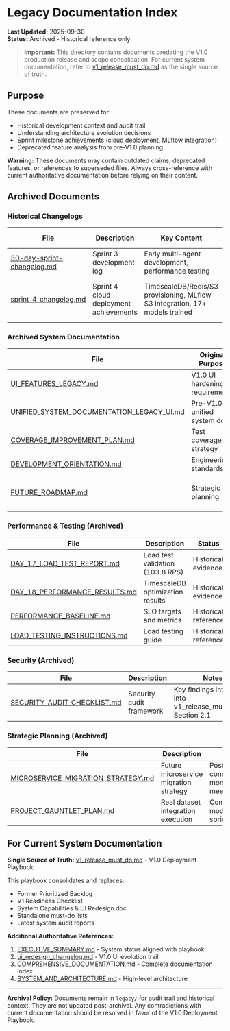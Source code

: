 # Legacy Documentation Index

**Last Updated:** 2025-09-30  
**Status:** Archived - Historical reference only

> **Important:** This directory contains documents predating the V1.0 production release and scope consolidation. For current system documentation, refer to [v1_release_must_do.md](../v1_release_must_do.md) as the single source of truth.

## Purpose

These documents are preserved for:
- Historical development context and audit trail
- Understanding architecture evolution decisions  
- Sprint milestone achievements (cloud deployment, MLflow integration)
- Deprecated feature analysis from pre-V1.0 planning

**Warning:** These documents may contain outdated claims, deprecated features, or references to superseded files. Always cross-reference with current authoritative documentation before relying on their content.

## Archived Documents

### Historical Changelogs
| File | Description | Key Content | Date Range |
|------|-------------|-------------|------------|
| [30-day-sprint-changelog.md](./30-day-sprint-changelog.md) | Sprint 3 development log | Early multi-agent development, performance testing | Pre-2025-09-23 |
| [sprint_4_changelog.md](./sprint_4_changelog.md) | Sprint 4 cloud deployment achievements | TimescaleDB/Redis/S3 provisioning, MLflow S3 integration, 17+ models trained | 2025-09-23 to 2025-09-24 |

### Archived System Documentation
| File | Original Purpose | Superseded By | Notes |
|------|-----------------|---------------|-------|
| [UI_FEATURES_LEGACY.md](./UI_FEATURES_LEGACY.md) | V1.0 UI hardening requirements | [v1_release_must_do.md Section 2.2](../v1_release_must_do.md) | Pre-consolidation UI analysis |
| [UNIFIED_SYSTEM_DOCUMENTATION_LEGACY_UI.md](./UNIFIED_SYSTEM_DOCUMENTATION_LEGACY_UI.md) | Pre-V1.0 unified system doc | [v1_release_must_do.md](../v1_release_must_do.md) | Predates playbook consolidation |
| [COVERAGE_IMPROVEMENT_PLAN.md](./COVERAGE_IMPROVEMENT_PLAN.md) | Test coverage strategy | [v1_release_must_do.md Section 6](../v1_release_must_do.md) | Testing now in playbook |
| [DEVELOPMENT_ORIENTATION.md](./DEVELOPMENT_ORIENTATION.md) | Engineering standards | Still relevant; archived for reference | Development guidelines |
| [FUTURE_ROADMAP.md](./FUTURE_ROADMAP.md) | Strategic planning | [v1_release_must_do.md Section 3](../v1_release_must_do.md) | Deferred features documented in playbook |

### Performance & Testing (Archived)
| File | Description | Status | Notes |
|------|-------------|--------|-------|
| [DAY_17_LOAD_TEST_REPORT.md](./DAY_17_LOAD_TEST_REPORT.md) | Load test validation (103.8 RPS) | Historical evidence | Performance validated |
| [DAY_18_PERFORMANCE_RESULTS.md](./DAY_18_PERFORMANCE_RESULTS.md) | TimescaleDB optimization results | Historical evidence | 37.3% improvement documented |
| [PERFORMANCE_BASELINE.md](./PERFORMANCE_BASELINE.md) | SLO targets and metrics | Historical reference | Targets met in V1.0 |
| [LOAD_TESTING_INSTRUCTIONS.md](./LOAD_TESTING_INSTRUCTIONS.md) | Load testing guide | Historical reference | Tools and methodology |

### Security (Archived)
| File | Description | Notes |
|------|-------------|-------|
| [SECURITY_AUDIT_CHECKLIST.md](./SECURITY_AUDIT_CHECKLIST.md) | Security audit framework | Key findings integrated into v1_release_must_do.md Section 2.1 |

### Strategic Planning (Archived)
| File | Description | Status |
|------|-------------|--------|
| [MICROSERVICE_MIGRATION_STRATEGY.md](./MICROSERVICE_MIGRATION_STRATEGY.md) | Future microservice migration strategy | Post-V1.0 consideration; current monolith architecture meets V1.0 needs |
| [PROJECT_GAUNTLET_PLAN.md](./PROJECT_GAUNTLET_PLAN.md) | Real dataset integration execution | Completed; 17+ models trained per sprint_4_changelog.md |

## For Current System Documentation

**Single Source of Truth:** [v1_release_must_do.md](../v1_release_must_do.md) - V1.0 Deployment Playbook

This playbook consolidates and replaces:
- Former Prioritized Backlog
- V1 Readiness Checklist
- System Capabilities & UI Redesign doc
- Standalone must-do lists
- Latest system audit reports

**Additional Authoritative References:**
1. [EXECUTIVE_SUMMARY.md](../EXECUTIVE_SUMMARY.md) - System status aligned with playbook
2. [ui_redesign_changelog.md](../ui_redesign_changelog.md) - V1.0 UI evolution trail
3. [COMPREHENSIVE_DOCUMENTATION.md](../COMPREHENSIVE_DOCUMENTATION.md) - Complete documentation index
4. [SYSTEM_AND_ARCHITECTURE.md](../SYSTEM_AND_ARCHITECTURE.md) - High-level architecture

---

**Archival Policy:** Documents remain in `legacy/` for audit trail and historical context. They are not updated post-archival. Any contradictions with current documentation should be resolved in favor of the V1.0 Deployment Playbook.